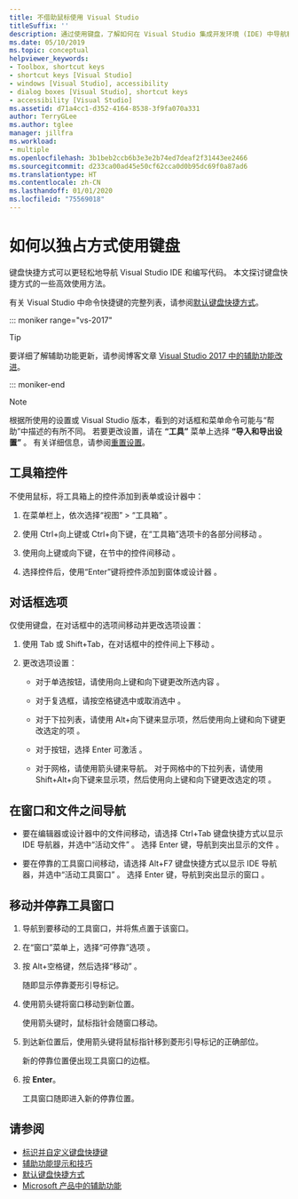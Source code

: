 ```yaml
---
title: 不借助鼠标使用 Visual Studio
titleSuffix: ''
description: 通过使用键盘，了解如何在 Visual Studio 集成开发环境 (IDE) 中导航和编写代码。
ms.date: 05/10/2019
ms.topic: conceptual
helpviewer_keywords:
- Toolbox, shortcut keys
- shortcut keys [Visual Studio]
- windows [Visual Studio], accessibility
- dialog boxes [Visual Studio], shortcut keys
- accessibility [Visual Studio]
ms.assetid: d71a4cc1-d352-4164-8538-3f9fa070a331
author: TerryGLee
ms.author: tglee
manager: jillfra
ms.workload:
- multiple
ms.openlocfilehash: 3b1beb2ccb6b3e3e2b74ed7deaf2f31443ee2466
ms.sourcegitcommit: d233ca00ad45e50cf62cca0d0b95dc69f0a87ad6
ms.translationtype: HT
ms.contentlocale: zh-CN
ms.lasthandoff: 01/01/2020
ms.locfileid: "75569018"
---
```

# <a name="how-to-use-the-keyboard-exclusively"></a>如何以独占方式使用键盘

键盘快捷方式可以更轻松地导航 Visual Studio IDE 和编写代码。 本文探讨键盘快捷方式的一些高效使用方法。

有关 Visual Studio 中命令快捷键的完整列表，请参阅[默认键盘快捷方式](../../ide/default-keyboard-shortcuts-in-visual-studio.md)。

::: moniker range="vs-2017"

> [!TIP]
> 要详细了解辅助功能更新，请参阅博客文章 [Visual Studio 2017 中的辅助功能改进](https://devblogs.microsoft.com/visualstudio/accessibility-improvements-in-visual-studio-2017-version-15-3/)。

::: moniker-end

> [!NOTE]
> 根据所使用的设置或 Visual Studio 版本，看到的对话框和菜单命令可能与“帮助”中描述的有所不同。 若要更改设置，请在 **“工具”** 菜单上选择 **“导入和导出设置”** 。 有关详细信息，请参阅[重置设置](../environment-settings.md#reset-settings)。

## <a name="toolbox-controls"></a>工具箱控件

不使用鼠标，将工具箱上的控件添加到表单或设计器中：

1. 在菜单栏上，依次选择“视图” > “工具箱”   。

2. 使用 Ctrl+向上键或 Ctrl+向下键，在“工具箱”选项卡的各部分间移动      。

3. 使用向上键或向下键，在节中的控件间移动   。

4. 选择控件后，使用“Enter”键将控件添加到窗体或设计器  。

## <a name="dialog-box-options"></a>对话框选项

仅使用键盘，在对话框中的选项间移动并更改选项设置：

1. 使用 Tab 或 Shift+Tab，在对话框中的控件间上下移动    。

2. 更改选项设置：

   - 对于单选按钮，请使用向上键和向下键更改所选内容   。

   - 对于复选框，请按空格键选中或取消选中  。

   - 对于下拉列表，请使用 Alt+向下键来显示项，然后使用向上键和向下键更改选定的项     。

   - 对于按钮，选择 Enter 可激活  。

   - 对于网格，请使用箭头键来导航。 对于网格中的下拉列表，请使用 Shift+Alt+向下键来显示项，然后使用向上键和向下键更改选定的项      。

## <a name="navigate-between-windows-and-files"></a>在窗口和文件之间导航

- 要在编辑器或设计器中的文件间移动，请选择 Ctrl+Tab 键盘快捷方式以显示 IDE 导航器，并选中“活动文件”    。 选择 Enter 键，导航到突出显示的文件  。

- 要在停靠的工具窗口间移动，请选择 Alt+F7 键盘快捷方式以显示 IDE 导航器，并选中“活动工具窗口”    。 选择 Enter 键，导航到突出显示的窗口  。

## <a name="move-and-dock-tool-windows"></a>移动并停靠工具窗口

1. 导航到要移动的工具窗口，并将焦点置于该窗口。

2. 在“窗口”菜单上，选择“可停靠”选项   。

3. 按 Alt+空格键，然后选择“移动”    。

   随即显示停靠菱形引导标记。

4. 使用箭头键将窗口移动到新位置。

   使用箭头键时，鼠标指针会随窗口移动。

5. 到达新位置后，使用箭头键将鼠标指针移到菱形引导标记的正确部位。

   新的停靠位置便出现工具窗口的边框。

6. 按 **Enter**。

   工具窗口随即进入新的停靠位置。

## <a name="see-also"></a>请参阅

* [标识并自定义键盘快捷键](../../ide/identifying-and-customizing-keyboard-shortcuts-in-visual-studio.md)
* [辅助功能提示和技巧](../../ide/reference/accessibility-tips-and-tricks.md)
* [默认键盘快捷方式](../../ide/default-keyboard-shortcuts-in-visual-studio.md)
* [Microsoft 产品中的辅助功能](https://www.microsoft.com/accessibility/)
